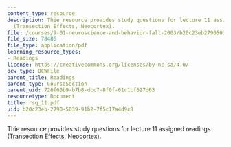 ```yaml
---
content_type: resource
description: Thie resource provides study questions for lecture 11 assigned readings
  (Transection Effects, Neocortex).
file: /courses/9-01-neuroscience-and-behavior-fall-2003/b20c23eb2790503991b27f5c17a4d9c8_rsq_11.pdf
file_size: 78486
file_type: application/pdf
learning_resource_types:
- Readings
license: https://creativecommons.org/licenses/by-nc-sa/4.0/
ocw_type: OCWFile
parent_title: Readings
parent_type: CourseSection
parent_uid: 726f60b9-b7b8-dcc7-8f0f-61c1cf627d63
resourcetype: Document
title: rsq_11.pdf
uid: b20c23eb-2790-5039-91b2-7f5c17a4d9c8
---
```

Thie resource provides study questions for lecture 11 assigned readings (Transection Effects, Neocortex).